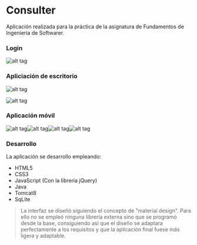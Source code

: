 # Consulter

Aplicación realizada para la práctica de la asignatura de Fundamentos de Ingeniería de Softwarer.



### Login

![alt tag](https://github.com/daniruiz/Consulter/blob/master/Imagenes/1.png?raw=true)



### Apliciación de escritorio

![alt tag](https://github.com/daniruiz/Consulter/blob/master/Imagenes/2.png?raw=true)

![alt tag](https://github.com/daniruiz/Consulter/blob/master/Imagenes/3.png?raw=true)



### Aplicación móvil

![alt tag](https://github.com/daniruiz/Consulter/blob/master/Imagenes/4.png?raw=true)![alt tag](https://github.com/daniruiz/Consulter/blob/master/Imagenes/5.png?raw=true)![alt tag](https://github.com/daniruiz/Consulter/blob/master/Imagenes/6.png?raw=true)![alt tag](https://github.com/daniruiz/Consulter/blob/master/Imagenes/7.png?raw=true)



### Desarrollo

La aplicación se desarrollo empleando:
* HTML5
* CSS3
* JavaScript (Con la librería jQuery)
* Java
* Tomcat8
* SqLite

> La interfaz se diseñó siguiendo el concepto de "material design". Para ello no se empleó ninguna librería externa sino que se programó desde la base, consiguiendo así que el diseño se adaptara perfectamente a los requisitos y que la aplicación final fuese más ligera y adaptable.
